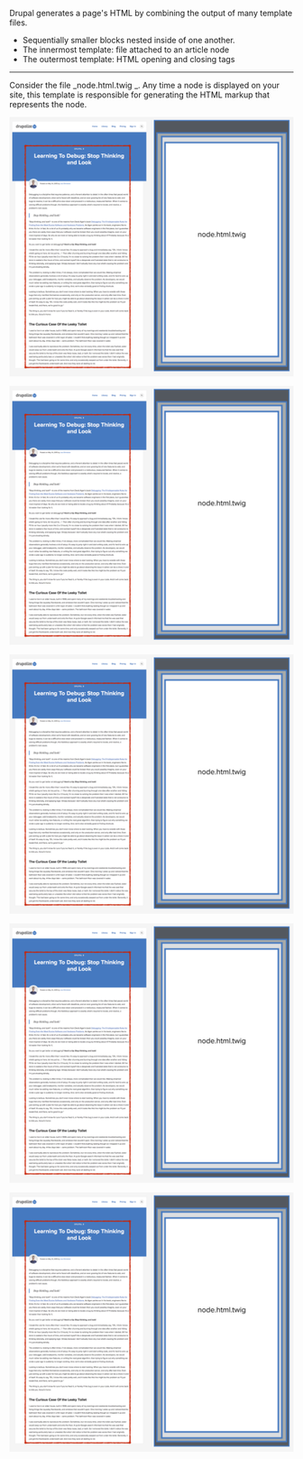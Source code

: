 Drupal generates a page's HTML by combining the output of many template files.

* Sequentially smaller blocks nested inside of one another.
* The innermost template: file attached to an article node
* The outermost template: HTML opening and closing tags

---

Consider the file _node.html.twig _. Any time a node is displayed on your site, this template is responsible for generating the HTML markup that represents the node.



![](/assets/concept-template-node-single.png)

![](/assets/concept-template-node-single.png)

![](/assets/concept-template-node-single.png)

![](/assets/concept-template-node-single.png)

![](/assets/concept-template-node-single.png)


